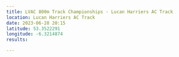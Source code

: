 ```yaml
---
title: LVAC 800m Track Championships - Lucan Harriers AC Track
location: Lucan Harriers AC Track
date: 2023-06-28 20:15
latitude: 53.3522291
longitude: -6.3214874
results:

---
```

